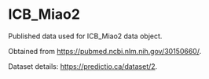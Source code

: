 # ICB_Miao2

Published data used for ICB_Miao2 data object.

Obtained from https://pubmed.ncbi.nlm.nih.gov/30150660/.

Dataset details: https://predictio.ca/dataset/2.
